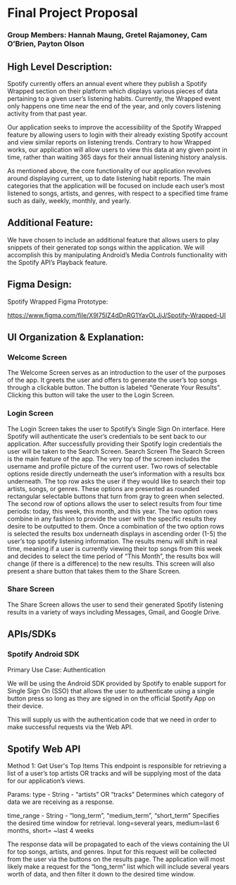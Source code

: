 # Final Project Proposal

### Group Members: Hannah Maung, Gretel Rajamoney, Cam O’Brien, Payton Olson

## High Level Description:
Spotify currently offers an annual event where they publish a  Spotify Wrapped section on their platform which displays various pieces of data pertaining to a given user’s listening habits. Currently, the Wrapped event only happens one time near the end of the year, and only covers listening activity from that past year. 

Our application seeks to improve the accessibility of the Spotify Wrapped feature by allowing users to login with their already existing Spotify account and view similar reports on listening trends. Contrary to how Wrapped works, our application will allow users to view this data at any given point in time, rather than waiting 365 days for their annual listening history analysis.

As mentioned above, the core functionality of our application revolves around displaying current, up to date listening habit reports. The main categories that the application will be focused on include each user’s most listened to songs, artists, and genres, with respect to a specified time frame such as daily, weekly, monthly, and yearly. 

## Additional Feature:
We have chosen to include an additional feature that allows users to play snippets of their generated top songs within the application. We will accomplish this by manipulating Android’s Media Controls functionality with the Spotify API’s Playback feature.

## Figma Design:
Spotify Wrapped Figma Prototype:

https://www.figma.com/file/X9l75IZ4dDnRG1YavOLJjJ/Spotify-Wrapped-UI

## UI Organization & Explanation:
### Welcome Screen
The Welcome Screen serves as an introduction to the user of the purposes of the app. It greets the user and offers to generate the user’s top songs through a clickable button. The button is labeled “Generate Your Results”. Clicking this button will take the user to the Login Screen.

### Login Screen
The Login Screen takes the user to Spotify’s Single Sign On interface. Here Spotify will authenticate the user’s credentials to be sent back to our application. After successfully providing their Spotify login credentials the user will be taken to the Search Screen.
Search Screen
The Search Screen is the main feature of the app. The very top of the screen includes the username and profile picture of the current user. Two rows of selectable options reside directly underneath the user’s information with a results box underneath. The top row asks the user if they would like to search their top artists, songs, or genres. These options are presented as rounded rectangular selectable buttons that turn from gray to green when selected. The second row of options allows the user to select results from four time periods: today, this week, this month, and this year. The two option rows combine in any fashion to provide the user with the specific results they desire to be outputted to them. Once a combination of the two option rows is selected the results box underneath displays in ascending order (1-5) the user’s top spotify listening information. The results menu will shift in real time, meaning if a user is currently viewing their top songs from this week and decides to select the time period of “This Month”, the results box will change (if there is a difference) to the new results. This screen will also present a share button that takes them to the Share Screen.

### Share Screen
The Share Screen allows the user to send their generated Spotify listening results in a variety of ways including Messages, Gmail, and Google Drive.


## APIs/SDKs

### Spotify Android SDK
Primary Use Case: Authentication

We will be using the Android SDK provided by Spotify to enable support for Single Sign On (SSO) that
allows the user to authenticate using a single button press so long as they are signed in on the official Spotify App on their device.

This will supply us with the authentication code that we need in order to make successful requests via the Web API. 


## Spotify Web API
Method 1: Get User's Top Items
This endpoint is responsible for retrieving a list of a user’s top artists OR tracks and will be supplying most of the data for our application’s views. 

Params:
type - String - “artists” OR “tracks”
Determines which category of data we are receiving as a response.

time_range - String - “long_term”, “medium_term”, “short_term” 
Specifies the desired time window for retrieval. 
long=several years, medium=last 6 months, short= ~last 4 weeks

The response data will be propagated to each of the views containing the UI for top songs, artists, and genres.
Input for this request will be collected from the user via the buttons on the results page. 
The application will most likely make a request for the “long_term” list which will include several years worth of data, and then filter it down to the desired time window.
